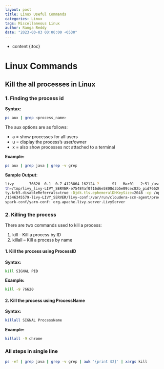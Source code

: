 ```yaml
---
layout: post
title: Linux Useful Commands
categories: Linux
tags: Miscellaneous Linux
author: Ranga Reddy
date: "2023-03-03 00:00:00 +0530"
---
```


* content
{:toc}

# Linux Commands

## Kill the all processes in Linux

### 1. Finding the process id

**Syntax:**

```sh
ps aux | grep <process_name>
```

The aux options are as follows:

* a = show processes for all users
* u = display the process’s user/owner
* x = also show processes not attached to a terminal

**Example:**

```sh
ps aux | grep java | grep -v grep
```

**Sample Output:**

```sh
livy       76620  0.1  0.7 4123864 162124 ?      Sl   Mar01   2:51 /usr/lib/jvm/java-11-openjdk-11.0.17.0.8-2.el7_9.x86_64/bin/java -XX:+HeapDumpOnOutOfMemoryError -XX:HeapDumpPa
th=/tmp/livy_livy-LIVY_SERVER-e75484af0f16d6e5808d3b5e09cec82b_pid76620.hprof -XX:OnOutOfMemoryError=/opt/cloudera/cm-agent/service/common/killparent.sh -Xmx67108864 -Dsun.securi
ty.krb5.disableReferrals=true -Djdk.tls.ephemeralDHKeySize=2048 -cp /opt/cloudera/parcels/CDH-7.1.7-1.cdh7.1.7.p1000.24102687/lib/livy2/jars/*:/var/run/cloudera-scm-agent/process
/1546345579-livy-LIVY_SERVER/livy-conf:/var/run/cloudera-scm-agent/process/1546345579-livy-LIVY_SERVER/spark-conf:/var/run/cloudera-scm-agent/process/1546345579-livy-LIVY_SERVER/
spark-conf/yarn-conf: org.apache.livy.server.LivyServer
```

### 2. Killing the process 

There are two commands used to kill a process:

1. kill – Kill a process by ID
2. killall – Kill a process by name

#### **1. Kill the process using ProcessID**

**Syntax:**

```sh
kill SIGNAL PID
```

**Example:**

```sh
kill -9 76620
```

#### 2. Kill the process using ProcessName

**Syntax:**

```sh
killall SIGNAL ProcessName
```

**Example:**

```sh
killall -9 chrome
```

### All steps in single line

```sh
ps -ef | grep java | grep -v grep | awk '{print $2}' | xargs kill
```

